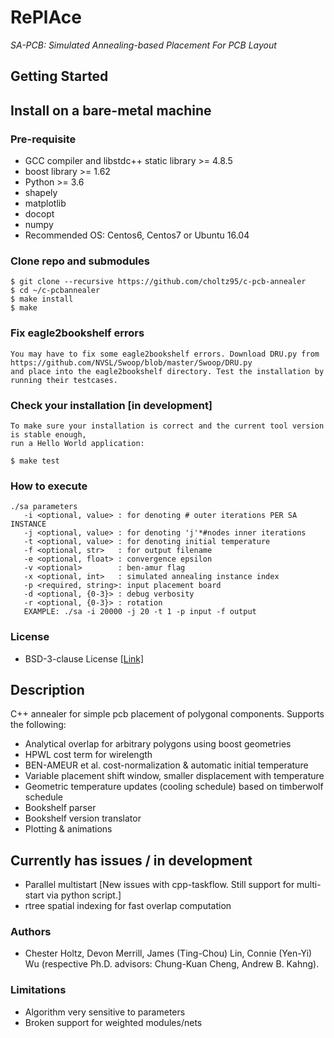 # RePlAce
*SA-PCB: Simulated Annealing-based Placement For PCB Layout*

## Getting Started

## Install on a bare-metal machine

### Pre-requisite
* GCC compiler and libstdc++ static library >= 4.8.5
* boost library >= 1.62
* Python >= 3.6
* shapely
* matplotlib
* docopt
* numpy
* Recommended OS: Centos6, Centos7 or Ubuntu 16.04

### Clone repo and submodules
    $ git clone --recursive https://github.com/choltz95/c-pcb-annealer
    $ cd ~/c-pcbannealer
    $ make install
    $ make

### Fix eagle2bookshelf errors
    You may have to fix some eagle2bookshelf errors. Download DRU.py from https://github.com/NVSL/Swoop/blob/master/Swoop/DRU.py
    and place into the eagle2bookshelf directory. Test the installation by running their testcases.

### Check your installation [in development]
    To make sure your installation is correct and the current tool version is stable enough,
    run a Hello World application:

    $ make test

### How to execute
    ./sa parameters
       -i <optional, value> : for denoting # outer iterations PER SA INSTANCE
       -j <optional, value> : for denoting 'j'*#nodes inner iterations
       -t <optional, value> : for denoting initial temperature
       -f <optional, str>   : for output filename
       -e <optional, float> : convergence epsilon
       -v <optional>        : ben-amur flag
       -x <optional, int>   : simulated annealing instance index
       -p <required, string>: input placement board
       -d <optional, {0-3}> : debug verbosity
       -r <optional, {0-3}> : rotation
       EXAMPLE: ./sa -i 20000 -j 20 -t 1 -p input -f output

### License
* BSD-3-clause License [[Link]](LICENSE)

## Description
 C++ annealer for simple pcb placement of polygonal components.
 Supports the following:
  - Analytical overlap for arbitrary polygons using boost geometries
  - HPWL cost term for wirelength
  - BEN-AMEUR et al. cost-normalization & automatic initial temperature
  - Variable placement shift window, smaller displacement with temperature
  - Geometric temperature updates (cooling schedule) based on timberwolf schedule
  - Bookshelf parser
  - Bookshelf version translator
  - Plotting & animations

## Currently has issues / in development
  - Parallel multistart [New issues with cpp-taskflow. Still support for multi-start via python script.]
  - rtree spatial indexing for fast overlap computation

### Authors
- Chester Holtz, Devon Merrill, James (Ting-Chou) Lin, Connie (Yen-Yi) Wu (respective Ph.D. advisors: Chung-Kuan Cheng, Andrew B. Kahng).

### Limitations
 - Algorithm very sensitive to parameters
 - Broken support for weighted modules/nets
